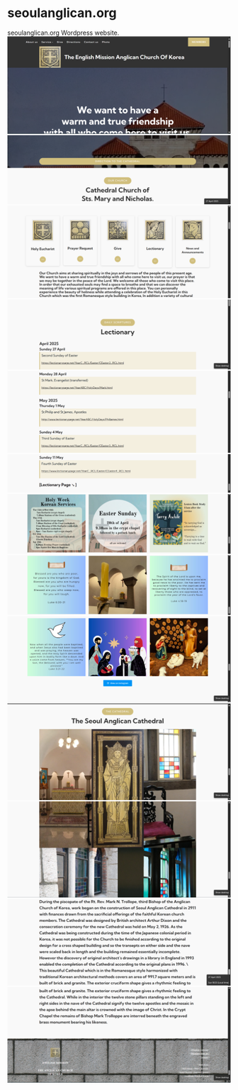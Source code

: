 # seoulanglican.org
seoulanglican.org Wordpress website.
![](https://github.com/bonaventurajeong/seoulanglican.org/blob/main/1.png?raw=true)
![](https://github.com/bonaventurajeong/seoulanglican.org/blob/main/2.png?raw=true)
![](https://github.com/bonaventurajeong/seoulanglican.org/blob/main/3.png?raw=true)
![](https://github.com/bonaventurajeong/seoulanglican.org/blob/main/4.png?raw=true)
![](https://github.com/bonaventurajeong/seoulanglican.org/blob/main/5.png?raw=true)
![](https://github.com/bonaventurajeong/seoulanglican.org/blob/main/6.png?raw=true)
![](https://github.com/bonaventurajeong/seoulanglican.org/blob/main/7.png?raw=true)
![](https://github.com/bonaventurajeong/seoulanglican.org/blob/main/8.png?raw=true)
![](https://github.com/bonaventurajeong/seoulanglican.org/blob/main/9.png?raw=true)
![](https://github.com/bonaventurajeong/seoulanglican.org/blob/main/10.png?raw=true)
![](https://github.com/bonaventurajeong/seoulanglican.org/blob/main/11.png?raw=true)
![](https://github.com/bonaventurajeong/seoulanglican.org/blob/main/12.png?raw=true)
![](https://github.com/bonaventurajeong/seoulanglican.org/blob/main/13.png?raw=true)
